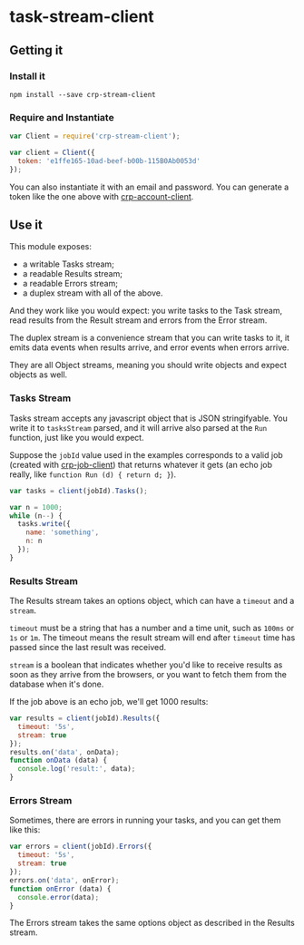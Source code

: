 # task-stream-client

## Getting it

### Install it

    npm install --save crp-stream-client

### Require and Instantiate

```javascript
var Client = require('crp-stream-client');

var client = Client({
  token: 'e1ffe165-10ad-beef-b00b-115B0Ab0053d'
});
```

You can also instantiate it with an email and password.
You can generate a token like the one above with
[crp-account-client](https://github.com/CrowdProcess/crp-account-client#obtaining-a-token).

## Use it

This module exposes:
- a writable Tasks stream;
- a readable Results stream;
- a readable Errors stream;
- a duplex stream with all of the above.

And they work like you would expect: you write tasks to the
Task stream, read results from the Result stream and errors
from the Error stream.

The duplex stream is a convenience stream that you can write
tasks to it, it emits data events when results arrive, and
error events when errors arrive.

They are all Object streams, meaning you should write objects
and expect objects as well.

### Tasks Stream

Tasks stream accepts any javascript object that is
JSON stringifyable. You write it to `tasksStream` parsed,
and it will arrive also parsed at the `Run` function, just
like you would expect.

Suppose the `jobId` value used in the examples corresponds
to a valid job (created with [crp-job-client](https://github.com/CrowdProcess/crp-job-client)) that returns whatever
it gets (an echo job really, like
`function Run (d) { return d; }`).

```javascript
var tasks = client(jobId).Tasks();

var n = 1000;
while (n--) {
  tasks.write({
    name: 'something',
    n: n
  });
}
```

### Results Stream

The Results stream takes an options object, which can have
a `timeout` and a `stream`.

`timeout` must be a string that has a number and a time
unit, such as `100ms` or `1s` or `1m`. The timeout means the
result stream will end after `timeout` time has passed since
the last result was received.

`stream` is a boolean that indicates whether you'd
like to receive results as soon as they arrive from the
browsers, or you want to fetch them from the database when
it's done.

If the job above is an echo job, we'll get 1000 results:

```javascript
var results = client(jobId).Results({
  timeout: '5s',
  stream: true
});
results.on('data', onData);
function onData (data) {
  console.log('result:', data);
}
```

### Errors Stream

Sometimes, there are errors in running your tasks, and you
can get them like this:

```javascript
var errors = client(jobId).Errors({
  timeout: '5s',
  stream: true
});
errors.on('data', onError);
function onError (data) {
  console.error(data);
}
```

The Errors stream takes the same options object as described in the Results stream.
